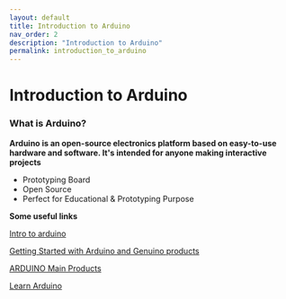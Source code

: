 ```yaml
---
layout: default
title: Introduction to Arduino
nav_order: 2
description: "Introduction to Arduino"
permalink: introduction_to_arduino
---
```


# **Introduction to Arduino**

### What is Arduino?

**Arduino is an open-source electronics platform based on easy-to-use hardware and software. It's intended for anyone making interactive projects**

- Prototyping Board
- Open Source
- Perfect for Educational & Prototyping Purpose

**Some useful links**

[Intro to arduino](https://www.arduino.cc/en/Guide/Introduction)

[Getting Started with Arduino and Genuino products](https://www.arduino.cc/en/Guide)

[ARDUINO Main Products](https://www.arduino.cc/en/hardware)

[Learn Arduino](https://arduinogetstarted.com/)